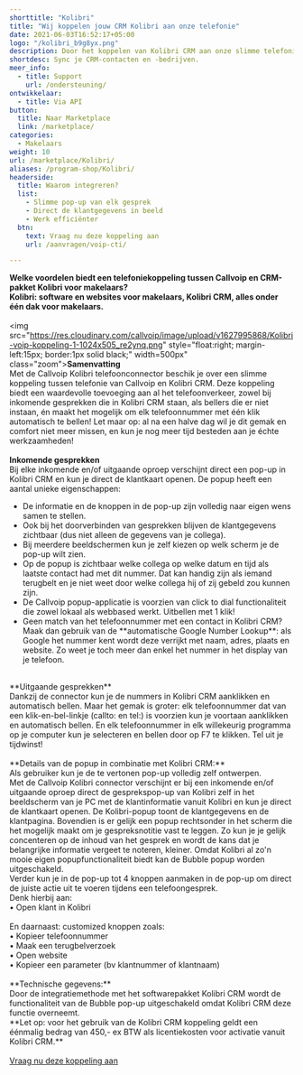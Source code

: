 ```yaml
---
shorttitle: "Kolibri"
title: "Wij koppelen jouw CRM Kolibri aan onze telefonie"
date: 2021-06-03T16:52:17+05:00
logo: "/kolibri_b9g8yx.png"
description: Door het koppelen van Kolibri CRM aan onze slimme telefonie werk je een stuk efficienter.
shortdesc: Sync je CRM-contacten en -bedrijven.
meer_info:
  - title: Support
    url: /ondersteuning/
ontwikkelaar:
  - title: Via API
button:
  title: Naar Marketplace
  link: /marketplace/
categories:
  - Makelaars
weight: 10
url: /marketplace/Kolibri/
aliases: /program-shop/Kolibri/
headerside:
  title: Waarom integreren?
  list:
    - Slimme pop-up van elk gesprek
    - Direct de klantgegevens in beeld
    - Werk efficiënter
  btn:
    text: Vraag nu deze koppeling aan
    url: /aanvragen/voip-cti/

---
```


**Welke voordelen biedt een telefoniekoppeling tussen Callvoip en CRM-pakket Kolibri voor makelaars?<br>
Kolibri: software en websites voor makelaars, Kolibri CRM, alles onder één dak voor makelaars.**<br>
<br>
<img src="https://res.cloudinary.com/callvoip/image/upload/v1627995868/Kolibri-voip-koppeling-1-1024x505_re2ynq.png" style="float:right; margin-left:15px; border:1px solid black;" width=500px" class="zoom">**Samenvatting**<br>
Met de Callvoip Kolibri telefoonconnector beschik je over een slimme koppeling tussen telefonie van Callvoip en Kolibri CRM. Deze koppeling biedt een waardevolle toevoeging aan al het telefoonverkeer, zowel bij inkomende gesprekken die in Kolibri CRM staan, als bellers die er niet instaan, én maakt het mogelijk om elk telefoonnummer met één klik automatisch te bellen! Let maar op: al na een halve dag wil je dit gemak en comfort niet meer missen, en kun je nog meer tijd besteden aan je échte werkzaamheden!<br>
<br>
**Inkomende gesprekken**<br>
Bij elke inkomende en/of uitgaande oproep verschijnt direct een pop-up in Kolibri CRM en kun je direct de klantkaart openen. De popup heeft een aantal unieke eigenschappen: <br>
<div class="usp-list">
<ul>
<li>De informatie en de knoppen in de pop-up zijn volledig naar eigen wens samen te stellen.</li>
<li>Ook bij het doorverbinden van gesprekken blijven de klantgegevens zichtbaar (dus niet alleen de gegevens van je collega).</li>
<li>Bij meerdere beeldschermen kun je zelf kiezen op welk scherm je de pop-up wilt zien.</li>
<li>Op de popup is zichtbaar welke collega op welke datum en tijd als laatste contact had met dit nummer. Dat kan handig zijn als iemand terugbelt en je niet weet door welke collega hij of zij gebeld zou kunnen zijn.</li>
<li>De Callvoip popup-applicatie is voorzien van click to dial functionaliteit die zowel lokaal als webbased werkt. Uitbellen met 1 klik!</li>
<li>Geen match van het telefoonnummer met een contact in Kolibri CRM? Maak dan gebruik van de **automatische Google Number Lookup**: als Google het nummer kent wordt deze verrijkt met naam, adres, plaats en website. Zo weet je toch meer dan enkel het nummer in het display van je telefoon.</li>
</ul>
</div>
<br>
**Uitgaande gesprekken**<br>
Dankzij de connector kun je de nummers in Kolibri CRM aanklikken en automatisch bellen. Maar het gemak is groter: elk telefoonnummer dat van een klik-en-bel-linkje (callto: en tel:) is voorzien kun je voortaan aanklikken en automatisch bellen. En elk telefoonnummer in elk willekeurig programma op je computer kun je selecteren en bellen door op F7 te klikken. Tel uit je tijdwinst! <br>
<br>
**Details van de popup in combinatie met Kolibri CRM:**<br>
Als gebruiker kun je de te vertonen pop-up volledig zelf ontwerpen. <br>  
Met de Callvoip Kolibri connector verschijnt er bij een inkomende en/of uitgaande oproep direct de gesprekspop-up van Kolibri zelf in het beeldscherm van je PC met de klantinformatie vanuit Kolibri en kun je direct de klantkaart openen. De Kolibri-popup toont de klantgegevens en de klantpagina. Bovendien is er gelijk een popup rechtsonder in het scherm die het mogelijk maakt om je gespreksnotitie vast te leggen. Zo kun je je gelijk concenteren op de inhoud van het gesprek en wordt de kans dat je belangrijke informatie vergeet te noteren, kleiner. Omdat Kolibri al zo'n mooie eigen popupfunctionaliteit biedt kan de Bubble popup worden uitgeschakeld. 
<br>
Verder kun je in de pop-up tot 4 knoppen aanmaken in de pop-up om direct de juiste actie uit te voeren tijdens een telefoongesprek. <br>
Denk hierbij aan:<br>
• Open klant in Kolibri<br>
<br>
En daarnaast: customized knoppen zoals: <br>
• Kopieer telefoonnummer<br>
• Maak een terugbelverzoek<br>
• Open website <br>
• Kopieer een parameter (bv klantnummer of klantnaam) <br>
<br>
**Technische gegevens:**<br>
Door de integratiemethode met het softwarepakket Kolibri CRM wordt de functionaliteit van de Bubble pop-up uitgeschakeld omdat Kolibri CRM deze functie overneemt.<br>
**Let op: voor het gebruik van de Kolibri CRM koppeling geldt een éénmalig bedrag van 450,- ex BTW als licentiekosten voor activatie vanuit Kolibri CRM.** <br>
<br>
<a href="/aanvragen/voip-cti/" class="button">Vraag nu deze koppeling aan</a>
